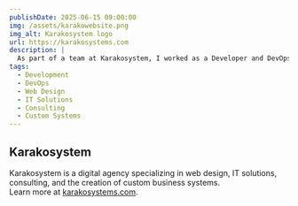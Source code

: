 ```yaml
---
publishDate: 2025-06-15 09:00:00
img: /assets/karakowebsite.png
img_alt: Karakosystem logo
url: https://karakosystems.com
description: |
  As part of a team at Karakosystem, I worked as a Developer and DevOps engineer. My contributions included building and deploying custom digital solutions, developing web design projects, implementing tailored IT systems, and setting up automation pipelines. I was involved in designing and optimizing robust infrastructures, collaborating closely with the web design team, and streamlining deployment processes for a variety of client projects.
tags:
  - Development
  - DevOps
  - Web Design
  - IT Solutions
  - Consulting
  - Custom Systems
---
```


## Karakosystem

Karakosystem is a digital agency specializing in web design, IT solutions, consulting, and the creation of custom business systems.  
Learn more at [karakosystems.com](https://karakosystems.com).